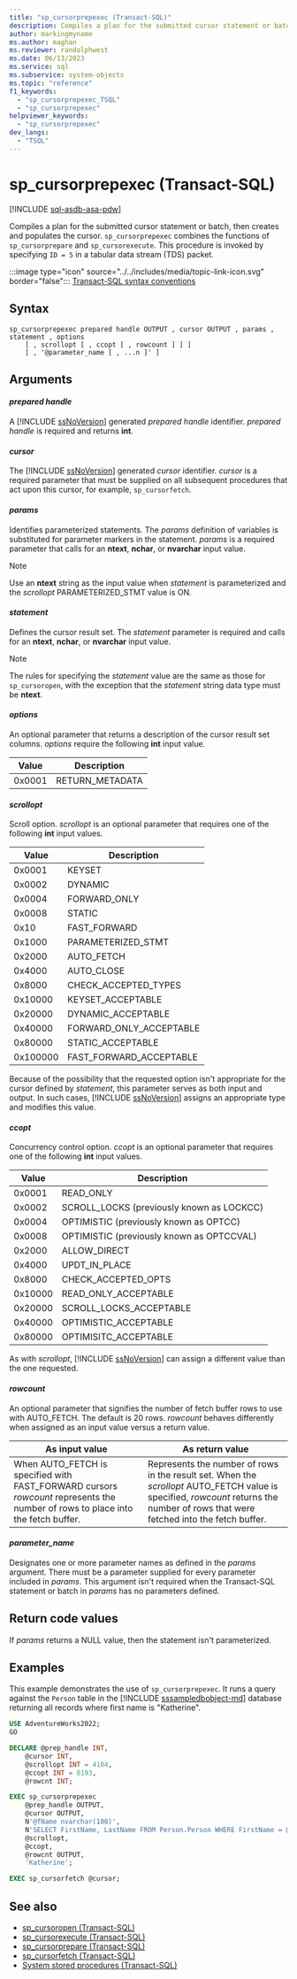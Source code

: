 ```yaml
---
title: "sp_cursorprepexec (Transact-SQL)"
description: Compiles a plan for the submitted cursor statement or batch, then creates and populates the cursor.
author: markingmyname
ms.author: maghan
ms.reviewer: randolphwest
ms.date: 06/13/2023
ms.service: sql
ms.subservice: system-objects
ms.topic: "reference"
f1_keywords:
  - "sp_cursorprepexec_TSQL"
  - "sp_cursorprepexec"
helpviewer_keywords:
  - "sp_cursorprepexec"
dev_langs:
  - "TSQL"
---
```

# sp_cursorprepexec (Transact-SQL)

[!INCLUDE [sql-asdb-asa-pdw](../../includes/applies-to-version/sql-asdb-asa-pdw.md)]

Compiles a plan for the submitted cursor statement or batch, then creates and populates the cursor. `sp_cursorprepexec` combines the functions of `sp_cursorprepare` and `sp_cursorexecute`. This procedure is invoked by specifying `ID = 5` in a tabular data stream (TDS) packet.

:::image type="icon" source="../../includes/media/topic-link-icon.svg" border="false"::: [Transact-SQL syntax conventions](../../t-sql/language-elements/transact-sql-syntax-conventions-transact-sql.md)

## Syntax

```syntaxsql
sp_cursorprepexec prepared handle OUTPUT , cursor OUTPUT , params , statement , options
    [ , scrollopt [ , ccopt [ , rowcount ] ] ]
    [ , '@parameter_name [ , ...n ]' ]
```

## Arguments

#### *prepared handle*

A [!INCLUDE [ssNoVersion](../../includes/ssnoversion-md.md)] generated *prepared handle* identifier. *prepared handle* is required and returns **int**.

#### *cursor*

The [!INCLUDE [ssNoVersion](../../includes/ssnoversion-md.md)] generated *cursor* identifier. *cursor* is a required parameter that must be supplied on all subsequent procedures that act upon this cursor, for example, `sp_cursorfetch`.

#### *params*

Identifies parameterized statements. The *params* definition of variables is substituted for parameter markers in the statement. *params* is a required parameter that calls for an **ntext**, **nchar**, or **nvarchar** input value.

> [!NOTE]  
> Use an **ntext** string as the input value when *statement* is parameterized and the *scrollopt* PARAMETERIZED_STMT value is ON.

#### *statement*

Defines the cursor result set. The *statement* parameter is required and calls for an **ntext**, **nchar**, or **nvarchar** input value.

> [!NOTE]  
> The rules for specifying the *statement* value are the same as those for `sp_cursoropen`, with the exception that the *statement* string data type must be **ntext**.

#### *options*

An optional parameter that returns a description of the cursor result set columns. *options* require the following **int** input value.

| Value | Description |
| --- | --- |
| 0x0001 | RETURN_METADATA |

#### *scrollopt*

Scroll option. *scrollopt* is an optional parameter that requires one of the following **int** input values.

| Value | Description |
| --- | --- |
| 0x0001 | KEYSET |
| 0x0002 | DYNAMIC |
| 0x0004 | FORWARD_ONLY |
| 0x0008 | STATIC |
| 0x10 | FAST_FORWARD |
| 0x1000 | PARAMETERIZED_STMT |
| 0x2000 | AUTO_FETCH |
| 0x4000 | AUTO_CLOSE |
| 0x8000 | CHECK_ACCEPTED_TYPES |
| 0x10000 | KEYSET_ACCEPTABLE |
| 0x20000 | DYNAMIC_ACCEPTABLE |
| 0x40000 | FORWARD_ONLY_ACCEPTABLE |
| 0x80000 | STATIC_ACCEPTABLE |
| 0x100000 | FAST_FORWARD_ACCEPTABLE |

Because of the possibility that the requested option isn't appropriate for the cursor defined by *statement*, this parameter serves as both input and output. In such cases, [!INCLUDE [ssNoVersion](../../includes/ssnoversion-md.md)] assigns an appropriate type and modifies this value.

#### *ccopt*

Concurrency control option. *ccopt* is an optional parameter that requires one of the following **int** input values.

| Value | Description |
| --- | --- |
| 0x0001 | READ_ONLY |
| 0x0002 | SCROLL_LOCKS (previously known as LOCKCC) |
| 0x0004 | OPTIMISTIC (previously known as OPTCC) |
| 0x0008 | OPTIMISTIC (previously known as OPTCCVAL) |
| 0x2000 | ALLOW_DIRECT |
| 0x4000 | UPDT_IN_PLACE |
| 0x8000 | CHECK_ACCEPTED_OPTS |
| 0x10000 | READ_ONLY_ACCEPTABLE |
| 0x20000 | SCROLL_LOCKS_ACCEPTABLE |
| 0x40000 | OPTIMISTIC_ACCEPTABLE |
| 0x80000 | OPTIMISITC_ACCEPTABLE |

As with *scrollopt*, [!INCLUDE [ssNoVersion](../../includes/ssnoversion-md.md)] can assign a different value than the one requested.

#### *rowcount*

An optional parameter that signifies the number of fetch buffer rows to use with AUTO_FETCH. The default is 20 rows. *rowcount* behaves differently when assigned as an input value versus a return value.

| As input value | As return value |
| --- | --- |
| When AUTO_FETCH is specified with FAST_FORWARD cursors *rowcount* represents the number of rows to place into the fetch buffer. | Represents the number of rows in the result set. When the *scrollopt* AUTO_FETCH value is specified, *rowcount* returns the number of rows that were fetched into the fetch buffer. |

#### *parameter_name*

Designates one or more parameter names as defined in the *params* argument. There must be a parameter supplied for every parameter included in *params*. This argument isn't required when the Transact-SQL statement or batch in *params* has no parameters defined.

## Return code values

If *params* returns a NULL value, then the statement isn't parameterized.

## Examples

This example demonstrates the use of `sp_cursorprepexec`. It runs a query against the `Person` table in the [!INCLUDE [sssampledbobject-md](../../includes/sssampledbobject-md.md)] database returning all records where first name is "Katherine".

```sql
USE AdventureWorks2022;
GO

DECLARE @prep_handle INT,
    @cursor INT,
    @scrollopt INT = 4104,
    @ccopt INT = 8193,
    @rowcnt INT;

EXEC sp_cursorprepexec
    @prep_handle OUTPUT,
    @cursor OUTPUT,
    N'@fName nvarchar(100)',
    N'SELECT FirstName, LastName FROM Person.Person WHERE FirstName = @fName',
    @scrollopt,
    @ccopt,
    @rowcnt OUTPUT,
    'Katherine';

EXEC sp_cursorfetch @cursor;
```

## See also

- [sp_cursoropen (Transact-SQL)](sp-cursoropen-transact-sql.md)
- [sp_cursorexecute (Transact-SQL)](sp-cursorexecute-transact-sql.md)
- [sp_cursorprepare (Transact-SQL)](sp-cursorprepare-transact-sql.md)
- [sp_cursorfetch (Transact-SQL)](sp-cursorfetch-transact-sql.md)
- [System stored procedures (Transact-SQL)](system-stored-procedures-transact-sql.md)
